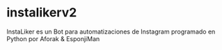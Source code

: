 # instalikerv2
InstaLiker es un Bot para automatizaciones de Instagram programado en Python por Aforak &amp; EsponjiMan
